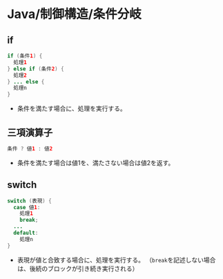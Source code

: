 # Java/制御構造/条件分岐

## if

```java
if (条件1) {
  処理1
} else if (条件2) {
  処理2
} ... else {
  処理n
}
```

- 条件を満たす場合に、処理を実行する。

## 三項演算子

```java
条件 ? 値1 : 値2
```

- 条件を満たす場合は値1を、満たさない場合は値2を返す。

## switch

```java
switch (表現) {
  case 値1:
    処理1
    break;
  ...
  default:
    処理n
}
```

- 表現が値と合致する場合に、処理を実行する。
  （`break`を記述しない場合は、後続のブロックが引き続き実行される）
